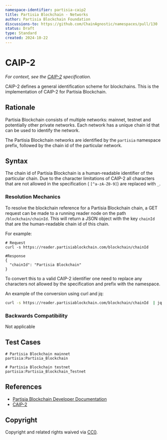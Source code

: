 ```yaml
---
namespace-identifier: partisia-caip2
title: Partisia Blockchain - Networks
author: Partisia Blockchain Foundation
discussions-to: https://github.com/ChainAgnostic/namespaces/pull/130
status: Draft
type: Standard
created: 2024-10-22
---
```


<!--You can leave these HTML comments in your merged CAIP and delete the
 visible duplicate text guides, they will not appear and may be helpful to
 refer to if you edit it again. This is the suggested template for new CAIPs.
 Note that an CAIP number will be assigned by an editor. When opening a pull
 request to submit your EIP, please use an abbreviated title in the
 filename, `caipX.md`, all lowercase, no `-` between the CAIP and its
 number.-->

# CAIP-2

*For context, see the [CAIP-2][] specification.*

<!--"If you can't explain it simply, you don't understand it well enough." Provide a simplified and layman-accessible explanation of the CAIP.-->

CAIP-2 defines a general identification scheme for blockchains. This is the implementation of CAIP-2
for Partisia Blockchain.

## Rationale

<!--A short (~200 word) description of the technical issue being addressed.-->
Partisia Blockchain consists of multiple networks: mainnet, testnet and potentially other private
networks.
Each network has a unique chain id that can be used to identify the network.

The Partisia Blockchain networks are identified by the `partisia` namespace prefix, followed by the
chain id of the particular network.

## Syntax

The chain id of Partisia Blockchain is a human-readable identifier of the particular chain. Due to
the character limitations of CAIP-2 all characters that are not allowed in the specification (
`[^a-zA-Z0-9]`) are replaced with `_`.

### Resolution Mechanics

To resolve the blockchain reference for a Partisia Blockchain chain, a GET request can be made to a
running reader node on the path `/blockchain/chainId`. This will return a JSON object with the key
`chainId` that are the human-readable chain id of this chain.

For example:

```
# Request
curl -s https://reader.partisiablockchain.com/blockchain/chainId

#Response
{
  "chainId": "Partisia Blockchain"
}
```

To convert this to a valid CAIP-2 identifier one need to replace any characters not allowed by the
specification and prefix with the namespace.

An example of the conversion using curl and jq:
```bash
curl -s https://reader.partisiablockchain.com/blockchain/chainId  | jq -r '.chainId | "partisia:" +gsub("[^a-zA-Z0-9]"; "_")' # Outputs: partisia:Partisia_Blockchain
```

### Backwards Compatibility

Not applicable

## Test Cases

```
# Partisia Blockchain mainnet
partisia:Partisia_Blockchain

# Partisia Blockchain testnet
partisia:Partisia_Blockchain_Testnet
```

## References

- [Partisia Blockchain Developer Documentation][]
- [CAIP-2][]

[Partisia Blockchain Developer Documentation]: https://partisiablockchain.gitlab.io/documentation/index.html
[CAIP-2]: https://github.com/ChainAgnostic/CAIPs/blob/main/CAIPs/caip-2.md

## Copyright

Copyright and related rights waived via [CC0](https://creativecommons.org/publicdomain/zero/1.0/).

